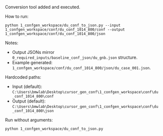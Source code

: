 Conversion tool added and executed.

How to run:
```
python 1_confgen_workspace/du_conf_to_json.py --input 1_confgen_workspace/conf/du_conf_1014_800/conf --output 1_confgen_workspace/conf/du_conf_1014_800/json
```

Notes:
- Output JSONs mirror `0_required_inputs/baseline_conf_json/du_gnb.json` structure.
- Example generated: `1_confgen_workspace/conf/du_conf_1014_800/json/du_case_001.json`.

Hardcoded paths:
- Input (default): `C:\Users\bmwlab\Desktop\cursor_gen_conf\1_confgen_workspace\conf\du_conf_1014_800\conf`
- Output (default): `C:\Users\bmwlab\Desktop\cursor_gen_conf\1_confgen_workspace\conf\du_conf_1014_800\json`

Run without arguments:
```
python 1_confgen_workspace/du_conf_to_json.py
```

